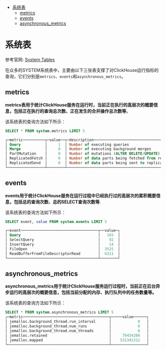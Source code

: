 - [系统表](#系统表)
  - [metrics](#metrics)
  - [events](#events)
  - [asynchronous_metrics](#asynchronous_metrics)

# 系统表

参考官网: [System Tables](https://clickhouse.com/docs/en/operations/system-tables/)

在众多的SYSTEM系统表中，主要由以下三张表支撑了对ClickHouse运行指标的查询，它们分别是`metrics`、`events`和`asynchronous_metrics`。

## metrics

**metrics表用于统计ClickHouse服务在运行时，当前正在执行的高层次的概要信息，包括正在执行的查询总次数、正在发生的合并操作总次数等**。

该系统表的查询方法如下所示：

```sql
SELECT * FROM system.metrics LIMIT 5

┌─metric──────────┬─value──┬─description─────────────────────────────────────┐
│ Query           │     1  │ Number of executing queries                     │
│ Merge           │     0  │ Number of executing background merges           │
│ PartMutation    │     0  │ Number of mutations (ALTER DELETE/UPDATE)       │
│ ReplicatedFetch │     0  │ Number of data parts being fetched from replica │
│ ReplicatedSend  │     0  │ Number of data parts being sent to replicas     │
└─────────────────┴────────┴─────────────────────────────────────────────────┘
```

## events

**events用于统计ClickHouse服务在运行过程中已经执行过的高层次的累积概要信息，包括总的查询次数、总的SELECT查询次数等**.

该系统表的查询方法如下所示：

```sql
SELECT event, value FROM system.events LIMIT 5

┌─event───────────────────────────────────┬──value─┐
│ Query                                   │   165  │
│ SelectQuery                             │    92  │
│ InsertQuery                             │    14  │
│ FileOpen                                │  3525  │
│ ReadBufferFromFileDescriptorRead        │  6311  │
└─────────────────────────────────────────┴────────┘
```

## asynchronous_metrics

**asynchronous_metrics用于统计ClickHouse服务运行过程时，当前正在后台异步运行的高层次的概要信息，包括当前分配的内存、执行队列中的任务数量等。**

该系统表的查询方法如下所示：

```sql
SELECT * FROM system.asynchronous_metrics LIMIT 5
┌─metric───────────────────────────────────────┬─────value──────┐
│ jemalloc.background_thread.run_interval      │            0   │
│ jemalloc.background_thread.num_runs          │            0   │
│ jemalloc.background_thread.num_threads       │            0   │
│ jemalloc.retained                            │     79454208   │
│ jemalloc.mapped                              │    531341312   │
└──────────────────────────────────────────────┴────────────────┘
```
